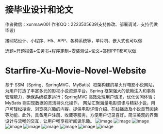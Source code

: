 # 接毕业设计和论文
作者微信：xunmaw001  作者QQ：2223505639(支持修改、部署调试、支持代做毕设)

接网站设计、小程序、H5、APP、各种系统等，单片机、嵌入式也可以做

选题+开题报告+任务书+程序定制+安装测试+论文+答辩PPT都可以做
# Starfire-Xu-Movie-Novel-Website
基于 SSM（Spring、SpringMVC、MyBatis）框架构建的星火许电影小说网站，为用户打造了丰富多元的影视小说资源平台。Spring 框架强大的依赖注入和事务管理能力，确保系统稳定运行；SpringMVC 高效处理用户请求，优化访问体验；MyBatis 则实现数据的灵活持久化操作。  网站汇聚海量电影资讯与精彩小说，用户可轻松搜索、浏览感兴趣的内容。提供电影详情介绍、在线播放及小说章节阅读等功能。此外，具备用户注册、收藏等服务，方便用户记录喜好。简洁美观的界面设计与流畅的交互，让用户畅享视听阅读乐趣。 
![image](https://github.com/user-attachments/assets/18116f43-928b-45e6-9b7c-65f153ac18b4)
![image](https://github.com/user-attachments/assets/e432183c-6baa-43c8-995d-008276618d21)
![image](https://github.com/user-attachments/assets/6a0cb8aa-ff83-4921-b36a-4e20c7ec10f8)
![image](https://github.com/user-attachments/assets/997747d5-7046-41e4-bb7d-40c5bf4020f4)
![image](https://github.com/user-attachments/assets/c7e511ec-0554-4d7c-bb59-3c7fb5f0c2e8)
![image](https://github.com/user-attachments/assets/4027e491-80b4-4e7f-87cb-6c9330b39949)
![image](https://github.com/user-attachments/assets/36e30ede-f9b9-41be-9896-f381ab03bf22)
![image](https://github.com/user-attachments/assets/b5153f5e-3607-4a5f-8e41-a6a027d15674)
![image](https://github.com/user-attachments/assets/c14252cb-90ac-4ab9-9706-336b3c1ebd89)
